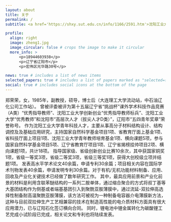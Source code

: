 ```yaml
---
layout: about
title: 关于
permalink: /
subtitle: <a href='https://shxy.sut.edu.cn/info/1166/2591.htm'>沈阳工业大学</a>. 辽宁省辽阳市宏伟区光华路30号

profile:
  align: right
  image: zheng1.jpg
  image_circular: false # crops the image to make it circular
  more_info: >
      <p>18944603938</p>
      <p>辽宁省辽阳市</p>
      <p>宏伟区光华路30号</p>

news: true # includes a list of news items
selected_papers: true # includes a list of papers marked as "selected={true}"
social: true # includes social icons at the bottom of the page
---
```


郑荣荣，女，1985年，副教授，硕导，博士后（大连理工大学流动站，中石油辽化公司工作站）。
曾被评委被评为第十五届辽宁省“挑战杯”课外学术科技作品竞赛（A类）“优秀指导教师”、沈阳工业大学创新创业“优秀指导教师标兵”、沈阳工业大学“优秀教师”和沈阳市“高层次人才（拔尖人才D类）”，辽阳市“五四青年奖章”荣誉称号。
作为沈阳工业大学青年科技人才，主要从事高分子材料结构设计、结构调控及及基础应用研究，主持国家自然科学基金项目1项、省教育厅面上基金1项、省科技厅面上项目1项、沈阳工业大学青年教师培育基金1项、横向课题5项，参与国家自然科学基金项目5项、辽宁省教育厅项目1项、辽宁省揭榜挂帅项目2项、横向课题1项，共计18项。
指导国家级、省级创新创业比赛10余次，其中获国家铜奖1项，省级一等奖3项，省级二等奖3项，省级三等奖1项，获得大创校级立项并结题1项。
发表高水平学术论文40余篇，申请专利30余篇；项目相关内容在国际学术刊物发表40余篇，申请发明专利30余篇。对于有机/无机功能材料制备、应用、回收及产业化关键技术已经做了数年研究工作。
其中，最具应用前景和产业化前景的材料是利用含联苯醚结构的一系列二胺单体，通过缩合聚合的方式将叔丁基等大基团结构作为侧基或者端基基团引入到聚酰亚胺薄膜中，通过流延-双拉伸高选择性制备耐高温聚酰亚胺薄膜，该方法可被视为一种制备电容器介电薄膜新方法，这种与目前双拉伸生产工艺相兼容的技术在制造高性能的电介质材料方面具有很大应用潜力，已与辽阳石化签订横向合同。
同时，锂电池中锂金属转化为碳酸锂工艺完成小试阶段已完成，相关论文和专利也将陆续发表。

